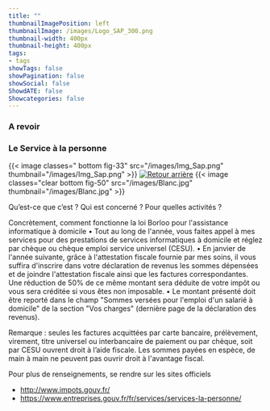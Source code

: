 ```yaml
---
title: ""
thumbnailImagePosition: left
thumbnailImage: /images/Logo_SAP_300.png
thumbnail-width: 400px
thumbnail-height: 400px
tags:
- tags
showTags: false
showPagination: false
showSocial: false
ShowdATE: false
Showcategories: false
---
```

### A revoir 
### Le Service à la personne
<!--more-->

{{< image classes=" bottom  fig-33" src="/images/Img_Sap.png" thumbnail="/images/Img_Sap.png"  >}}
[![Retour arrière](/images/logo-retour-arriere_50.png)](../)
{{< image classes="clear bottom fig-50" src="/images/Blanc.jpg" thumbnail="/images/Blanc.jpg"  >}}

Qu’est-ce que c’est ? Qui est concerné ? Pour quelles activités ?


Concrètement, comment fonctionne la loi Borloo pour l'assistance informatique à domicile
• Tout au long de l'année, vous faites appel à mes services pour des prestations de services informatiques à domicile et réglez par chèque ou chèque emploi service universel (CESU).
• En janvier de l'année suivante, grâce à l'attestation fiscale fournie par mes soins, il vous suffira d'inscrire dans votre déclaration de revenus les sommes dépensées et de joindre l'attestation fiscale ainsi que les factures correspondantes. Une réduction de 50% de ce même montant sera déduite de votre impôt ou vous sera créditée si vous êtes non imposable.
• Le montant présenté doit être reporté dans le champ "Sommes versées pour l'emploi d'un salarié à domicile" de la section "Vos charges" (dernière page de la déclaration des revenus).

Remarque : seules les factures acquittées par carte bancaire, prélèvement, virement, titre universel ou interbancaire de paiement ou par chèque, soit par CESU ouvrent droit à l’aide fiscale.
Les sommes payées en espèce, de main à main ne peuvent pas ouvrir droit à l'avantage fiscal.

Pour plus de renseignements, se rendre sur les sites officiels

* http://www.impots.gouv.fr/
* https://www.entreprises.gouv.fr/fr/services/services-la-personne/